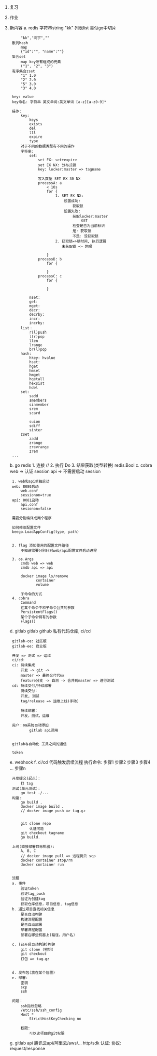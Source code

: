 1. 复习
2. 作业
3. 新内容
    a. redis
        字符串string
            "kk"
        列表list
            类似go中切片

            "kk","向宇",""
        散列hash
            map
            {"id":"", "name":""}
        集合set
            map key所有组成的元素
            ("1", "2", "3")
        有序集合zset
            "1" 1.0
            "2" 2.0
            "5" 3.0
            "3" 4.0

        key: value
        key命名: 字符串 英文单词:英文单词 [a-z][a-z0-9]*

        操作:
            key:
                keys
                exists
                del
                ttl
                expire
                type
            对于不同的数据类型有不同的操作
            字符串:
                set:
                    set EX: set+expire
                    set EX NX: 分布式锁
                    key: locker:master => tagname

                    写入数据 SET EX 30 NX
                    processA: a
                        < 10s
                        for {
                            1. SET EX NX:
                                设置成功:
                                    获取锁
                                设置失败:
                                    获取locker:master
                                        GET
                                    检查是否为当前标识
                                    是: 获取锁
                                    不是: 没获取锁
                            2. 获取锁=>续时间, 执行逻辑
                               未获取锁 => 休眠

                        }
                    processB: b
                        for {

                        }
                    processC: c
                        for {

                        }

                mset:
                get:
                mget:
                decr:
                decrby:
                incr:
                incrby:
            list：
                r(l)push
                l(r)pop
                llen
                lrange
                br(l)pop
            hash:
                hkey: hvalue
                hset:
                hget
                hmset
                hmget
                hgetall
                hexsist
                hdel
            set:
                sadd
                smembers
                sinmember
                srem
                scard

                suion
                sdiff
                sinter
            zset
                zadd
                zrange
                zrevrange
                zrem
        ...
    b. go redis
        1. 连接 //
        2. 执行 Do
        3. 结果获取(类型转换)
            redis.Bool
    c. cobra
        web => 认证 session
        api => 不需要启动 session

        1. web和api单独启动
        web: 8080启动
            web.conf
            sessionon=true
        api: 8081启动
            api.conf
            sesionon=false

        需要分别编译成两个程序

        如何修改配置文件
        beego.LoadAppConfig(type, path)


        2. flag 添加使用的配置文件路径
            不知道需要分别针对web/api配置文件启动进程

        3. os.Args
            cmdb web => web
            cmdb api => api

            docker image ls/remove
                   container
                   volume

            子命令的方式
        4. cobra
            Command
            在某个命令中和子命令公共的参数
            PersistentFlags()
            某个子命令特有的参数
            Flags()

    d. gitlab
        gitlab github 私有代码仓库, ci/cd

        gitlab-ce: 社区版
        gitlab-ee: 商业版

        开发 => 测试 => 运维
        ci/cd:
        ci: 持续集成
            开发 -> git ->
            master => 最终交付代码
            feature分支 -> 自测 -> 合并到master => 进行测试
        cd: 持续交付/持续部署
            持续交付：
            开发, 测试
            tag/release => 运维上线(手动)

            持续部署：
            开发，测试，运维

        用户：oa系统自动添加
                gitlab api调用


        gitlab与自动化 工具之间的通信

        token

    e. webhook
    f. ci/cd
        代码触发后续流程
        执行命令:
            步骤1
            步骤2
            步骤3
            步骤4
            ...
            步骤n

        开发提交(起点):
            打 tag
        测试(单元测试):
            go test ./...
        构建:
            go build .
            docker image build .
            // docker image push => tag.gz


            git clone repo
                认证问题
            git checkout tagname
            go build.

        上线(直接部署目标机器):
            A, B, C
            // docker image pull => 远程拷贝 scp
            docker container stop/rm
            docker container run


        流程
        a. 事件
            验证token
            验证tag_push
            验证为创建tag
            获取仓库信息，项目信息, tag信息
        b. 通过项目查找相关信息
            是否自动构建
            构建流程配置
            是否自动部署
            部署流程配置
            部署在哪些机器上(路径，用户名)

        c. (已开启自动构建)构建
            git clone (密钥)
            git checkout
            打包 => tag.gz


        d. 发布包(放在某个位置)
        e. 部署:
            密钥
            scp
            ssh

        问题：
            ssh指纹忽略
            /etc/ssh/ssh_config
            Host *
                StrictHostKeyChecking no

            权限:
                可以读项目的git权限

    g. gitlab api
        腾讯云api/阿里云/aws/...
        http/sdk
            认证:
            协议: request/response
